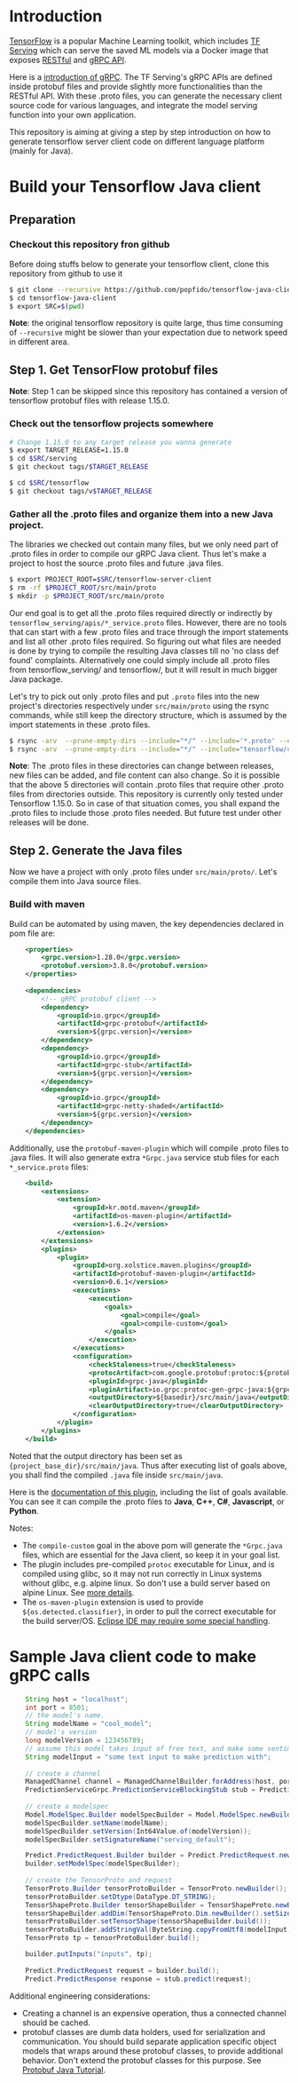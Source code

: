 # Introduction

[TensorFlow](https://github.com/tensorflow/tensorflow) is a popular Machine Learning toolkit, which includes [TF Serving](https://github.com/tensorflow/serving) which can serve the saved ML models via a Docker image that exposes [RESTful](https://github.com/tensorflow/serving/blob/master/tensorflow_serving/g3doc/api_rest.md) and [gRPC API](https://github.com/tensorflow/serving/tree/master/tensorflow_serving/apis).

Here is a [introduction of gRPC](https://grpc.io/docs/guides/index.html). The TF Serving's gRPC APIs are defined inside protobuf files and provide slightly more functionalities than the RESTful API. With these .proto files, you can generate the necessary client source code for various languages, and integrate the model serving function into your own application.

This repository is aiming at giving a step by step introduction on how to generate tensorflow server client code on different language platform (mainly for Java).

# Build your Tensorflow Java client

## Preparation

### Checkout this repository fron github

Before doing stuffs below to generate your tensorflow client, clone this repository from github to use it

```bash
$ git clone --recursive https://github.com/popfido/tensorflow-java-client.git
$ cd tensorflow-java-client
$ export SRC=$(pwd)
```

**Note**: the original tensorflow repository is quite large, thus time consuming of `--recursive` might be slower than your expectation due to network speed in different area. 

## Step 1. Get TensorFlow protobuf files

**Note**: Step 1 can be skipped since this repository has contained a version of tensorflow protobuf files with release 1.15.0.

### Check out the tensorflow projects somewhere

```bash
# Change 1.15.0 to any target release you wanna generate
$ export TARGET_RELEASE=1.15.0
$ cd $SRC/serving
$ git checkout tags/$TARGET_RELEASE

$ cd $SRC/tensorflow
$ git checkout tags/v$TARGET_RELEASE
```

### Gather all the .proto files and organize them into a new Java project.

The libraries we checked out contain many files, but we only need part of .proto files in order to compile our gRPC Java client. 
Thus let's make a project to host the source .proto files and future .java files.

```bash
$ export PROJECT_ROOT=$SRC/tensorflow-server-client
$ rm -rf $PROJECT_ROOT/src/main/proto
$ mkdir -p $PROJECT_ROOT/src/main/proto
```

Our end goal is to get all the .proto files required directly or indirectly by `tensorflow_serving/apis/*_service.proto` files. 
However, there are no tools that can start with a few .proto files and trace through the import statements and list all other .proto files required. 
So figuring out what files are needed is done by trying to compile the resulting Java classes till no 'no class def found' complaints. 
Alternatively one could simply include all .proto files from tensorflow_serving/ and tensorflow/, but it will result in much bigger Java package.

Let's try to pick out only .proto files and put `.proto` files into the new project's directories respectively under `src/main/proto` using the rsync commands, 
while still keep the directory structure, which is assumed by the import statements in these .proto files. 

```bash
$ rsync -arv  --prune-empty-dirs --include="*/" --include='*.proto' --exclude='*' $SRC/serving/tensorflow_serving  $PROJECT_ROOT/src/main/proto/
$ rsync -arv  --prune-empty-dirs --include="*/" --include="tensorflow/core/lib/core/*.proto" --include='tensorflow/core/framework/*.proto' --include="tensorflow/core/example/*.proto" --include="tensorflow/core/protobuf/*.proto" --include="tensorflow/stream_executor/*.proto" --exclude='*' $SRC/tensorflow/tensorflow  $PROJECT_ROOT/src/main/proto/
```

**Note**: The .proto files in these directories can change between releases, new files can be added, and file content can also change. So it is possible that the above 5 directories will contain .proto files that require other .proto files from directories outside. This repository is currently only tested under Tensorflow 1.15.0. So in case of that situation comes, you shall expand the .proto files to include those .proto files needed. But future test under other releases will be done.

## Step 2. Generate the Java files

Now we have a project with only .proto files under `src/main/proto/`. Let's compile them into Java source files.

### Build with maven

Build can be automated by using maven, the key dependencies declared in pom file are:

```xml
    <properties>
        <grpc.version>1.28.0</grpc.version>
        <protobuf.version>3.8.0</protobuf.version>
    </properties>
    
    <dependencies>
        <!-- gRPC protobuf client -->
        <dependency>
            <groupId>io.grpc</groupId>
            <artifactId>grpc-protobuf</artifactId>
            <version>${grpc.version}</version>
        </dependency>
        <dependency>
            <groupId>io.grpc</groupId>
            <artifactId>grpc-stub</artifactId>
            <version>${grpc.version}</version>
        </dependency>
        <dependency>
            <groupId>io.grpc</groupId>
            <artifactId>grpc-netty-shaded</artifactId>
            <version>${grpc.version}</version>
        </dependency>
    </dependencies>
```

Additionally, use the `protobuf-maven-plugin` which will compile .proto files to .java files. It will also generate extra `*Grpc.java` service stub files for each `*_service.proto` files:

```xml
    <build>
        <extensions>
            <extension>
                <groupId>kr.motd.maven</groupId>
                <artifactId>os-maven-plugin</artifactId>
                <version>1.6.2</version>
            </extension>
        </extensions>
        <plugins>
            <plugin>
                <groupId>org.xolstice.maven.plugins</groupId>
                <artifactId>protobuf-maven-plugin</artifactId>
                <version>0.6.1</version>
                <executions>
                    <execution>
                        <goals>
                            <goal>compile</goal>
                            <goal>compile-custom</goal>
                        </goals>
                    </execution>
                </executions>
                <configuration>
                    <checkStaleness>true</checkStaleness>
                    <protocArtifact>com.google.protobuf:protoc:${protobuf.version}:exe:${os.detected.classifier}</protocArtifact>
                    <pluginId>grpc-java</pluginId>
                    <pluginArtifact>io.grpc:protoc-gen-grpc-java:${grpc.version}:exe:${os.detected.classifier}</pluginArtifact>
                    <outputDirectory>${basedir}/src/main/java</outputDirectory>
                    <clearOutputDirectory>true</clearOutputDirectory>
                </configuration>
            </plugin>
        </plugins>
    </build>
```

Noted that the output directory has been set as `{project_base_dir}/src/main/java`. Thus after executing list of goals above, you shall find the compiled `.java` file inside `src/main/java`.

Here is the [documentation of this plugin](https://www.xolstice.org/protobuf-maven-plugin/), including the list of goals available. You can see it can compile the .proto files to **Java**, **C++**, **C#**, **Javascript**, or **Python**.

Notes:

- The `compile-custom` goal in the above pom will generate the `*Grpc.java` files, which are essential for the Java client, so keep it in your goal list.
- The plugin includes pre-compiled `protoc` executable for Linux, and is compiled using glibc, so it may not run correctly in Linux systems without glibc, e.g. alpine linux. So don't use a build server based on alpine Linux. See [more details](https://github.com/xolstice/protobuf-maven-plugin/issues/23#issuecomment-266098369).
- The `os-maven-plugin` extension is used to provide `${os.detected.classifier}`, in order to pull the correct executable for the build server/OS. [Eclipse IDE may require some special handling](https://github.com/trustin/os-maven-plugin#issues-with-eclipse-m2e-or-other-ides).

# Sample Java client code to make gRPC calls

```java
    String host = "localhost";
    int port = 8501;
    // the model's name. 
    String modelName = "cool_model";
    // model's version
    long modelVersion = 123456789;
    // assume this model takes input of free text, and make some sentiment prediction.
    String modelInput = "some text input to make prediction with";
    
    // create a channel
    ManagedChannel channel = ManagedChannelBuilder.forAddress(host, port).usePlaintext().build();
    PredictionServiceGrpc.PredictionServiceBlockingStub stub = PredictionServiceGrpc.newBlockingStub(channel);
    
    // create a modelspec
    Model.ModelSpec.Builder modelSpecBuilder = Model.ModelSpec.newBuilder();
    modelSpecBuilder.setName(modelName);
    modelSpecBuilder.setVersion(Int64Value.of(modelVersion));
    modelSpecBuilder.setSignatureName("serving_default");

    Predict.PredictRequest.Builder builder = Predict.PredictRequest.newBuilder();
    builder.setModelSpec(modelSpecBuilder);
    
    // create the TensorProto and request
    TensorProto.Builder tensorProtoBuilder = TensorProto.newBuilder();
    tensorProtoBuilder.setDtype(DataType.DT_STRING);
    TensorShapeProto.Builder tensorShapeBuilder = TensorShapeProto.newBuilder();
    tensorShapeBuilder.addDim(TensorShapeProto.Dim.newBuilder().setSize(1));
    tensorProtoBuilder.setTensorShape(tensorShapeBuilder.build());
    tensorProtoBuilder.addStringVal(ByteString.copyFromUtf8(modelInput));
    TensorProto tp = tensorProtoBuilder.build();

    builder.putInputs("inputs", tp);
    
    Predict.PredictRequest request = builder.build();
    Predict.PredictResponse response = stub.predict(request);
```

Additional engineering considerations:

- Creating a channel is an expensive operation, thus a connected channel should be cached.
- protobuf classes are dumb data holders, used for serialization and communication. You should build separate application specific object models that wraps around these protobuf classes, to provide additional behavior. Don't extend the protobuf classes for this purpose. See [Protobuf Java Tutorial](https://developers.google.com/protocol-buffers/docs/javatutorial).

